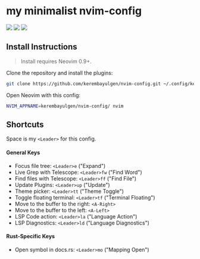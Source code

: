 # my minimalist nvim-config

<a href="https://dotfyle.com/kerembayulgen/nvim-config"><img src="https://dotfyle.com/kerembayulgen/nvim-config/badges/plugins?style=flat" /></a>
<a href="https://dotfyle.com/kerembayulgen/nvim-config"><img src="https://dotfyle.com/kerembayulgen/nvim-config/badges/leaderkey?style=flat" /></a>
<a href="https://dotfyle.com/kerembayulgen/nvim-config"><img src="https://dotfyle.com/kerembayulgen/nvim-config/badges/plugin-manager?style=flat" /></a>


## Install Instructions

 > Install requires Neovim 0.9+.

Clone the repository and install the plugins:

```sh
git clone https://github.com/kerembayulgen/nvim-config.git ~/.config/kerembayulgen/nvim-config
```

Open Neovim with this config:

```sh
NVIM_APPNAME=kerembayulgen/nvim-config/ nvim
```

## Shortcuts
Space is my `<Leader>` for this config.

#### General Keys

- Focus file tree: `<Leader>e` ("Expand")
- Live Grep with Telescope: `<Leader>fw` ("Find Word")
- Find files with Telescope: `<Leader>ff` ("Find File")
- Update Plugins: `<Leader>up` ("Update")
- Theme picker: `<Leader>tt` ("Theme Toggle")
- Toggle floating terminal: `<Leader>tf` ("Terminal Floating")
- Move to the buffer to the right: `<A-Right>`
- Move to the buffer to the left: `<A-Left>`
- LSP Code action: `<Leader>la` ("Language Action")
- LSP Diagnostics: `<Leader>ld` ("Language Diagnostics")

#### Rust-Specific Keys
- Open symbol in docs.rs: `<Leader>mo` ("Mapping Open")
